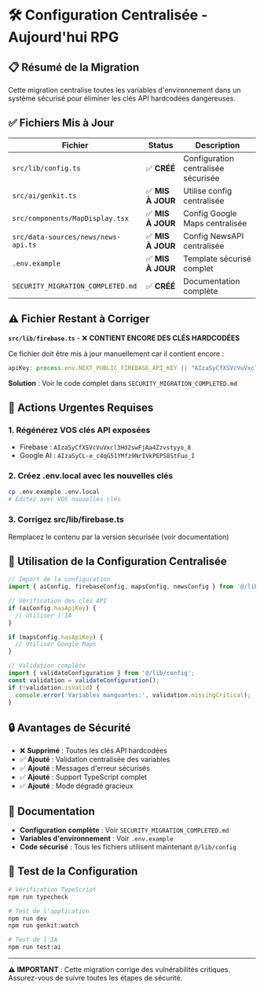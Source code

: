 # 🛠️ Configuration Centralisée - Aujourd'hui RPG

## 📋 Résumé de la Migration

Cette migration centralise toutes les variables d'environnement dans un système sécurisé pour éliminer les clés API hardcodées dangereuses.

## ✅ Fichiers Mis à Jour

| Fichier | Status | Description |
|---------|--------|-------------|
| `src/lib/config.ts` | ✅ **CRÉÉ** | Configuration centralisée sécurisée |
| `src/ai/genkit.ts` | ✅ **MIS À JOUR** | Utilise config centralisée |
| `src/components/MapDisplay.tsx` | ✅ **MIS À JOUR** | Config Google Maps centralisée |
| `src/data-sources/news/news-api.ts` | ✅ **MIS À JOUR** | Config NewsAPI centralisée |
| `.env.example` | ✅ **MIS À JOUR** | Template sécurisé complet |
| `SECURITY_MIGRATION_COMPLETED.md` | ✅ **CRÉÉ** | Documentation complète |

## ⚠️ Fichier Restant à Corriger

**`src/lib/firebase.ts`** - ❌ **CONTIENT ENCORE DES CLÉS HARDCODÉES**

Ce fichier doit être mis à jour manuellement car il contient encore :
```typescript
apiKey: process.env.NEXT_PUBLIC_FIREBASE_API_KEY || "AIzaSyCfXSVcVuVxcl3Hd2swFjAa4Zzvstyyo_8"
```

**Solution** : Voir le code complet dans `SECURITY_MIGRATION_COMPLETED.md`

## 🚨 Actions Urgentes Requises

### 1. **Régénérez VOS clés API exposées**
- Firebase : `AIzaSyCfXSVcVuVxcl3Hd2swFjAa4Zzvstyyo_8`
- Google AI : `AIzaSyCL-e_c4qG51YMfz9NrIVkPEPS8StFuo_I`

### 2. **Créez .env.local avec les nouvelles clés**
```bash
cp .env.example .env.local
# Éditez avec VOS nouvelles clés
```

### 3. **Corrigez src/lib/firebase.ts**
Remplacez le contenu par la version sécurisée (voir documentation)

## 🔧 Utilisation de la Configuration Centralisée

```typescript
// Import de la configuration
import { aiConfig, firebaseConfig, mapsConfig, newsConfig } from '@/lib/config';

// Vérification des clés API
if (aiConfig.hasApiKey) {
  // Utiliser l'IA
}

if (mapsConfig.hasApiKey) {
  // Utiliser Google Maps
}

// Validation complète
import { validateConfiguration } from '@/lib/config';
const validation = validateConfiguration();
if (!validation.isValid) {
  console.error('Variables manquantes:', validation.missingCritical);
}
```

## 🔒 Avantages de Sécurité

- ❌ **Supprimé** : Toutes les clés API hardcodées
- ✅ **Ajouté** : Validation centralisée des variables
- ✅ **Ajouté** : Messages d'erreur sécurisés
- ✅ **Ajouté** : Support TypeScript complet
- ✅ **Ajouté** : Mode dégradé gracieux

## 📖 Documentation

- **Configuration complète** : Voir `SECURITY_MIGRATION_COMPLETED.md`
- **Variables d'environnement** : Voir `.env.example`
- **Code sécurisé** : Tous les fichiers utilisent maintenant `@/lib/config`

## 🧪 Test de la Configuration

```bash
# Vérification TypeScript
npm run typecheck

# Test de l'application
npm run dev
npm run genkit:watch

# Test de l'IA
npm run test:ai
```

---

**⚠️ IMPORTANT** : Cette migration corrige des vulnérabilités critiques. Assurez-vous de suivre toutes les étapes de sécurité.